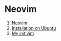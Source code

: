 # Neovim

1. [Neovim](https://github.com/neovim/neovim)
1. [Installation on Ubuntu](https://github.com/neovim/neovim/wiki/Installing-Neovim#ubuntu)
1. [My init.vim](https://gist.github.com/ericdouglas/97344d2feba3bb80930f68fa25625322)
